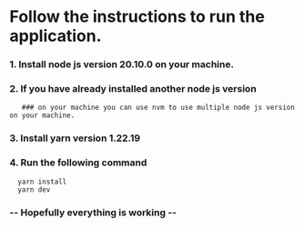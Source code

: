 # Follow the instructions to run the application.

### 1. Install node js version 20.10.0 on your machine.
### 2. If you have already installed another node js version
       ### on your machine you can use nvm to use multiple node js version on your machine.

### 3. Install yarn version 1.22.19
### 4. Run the following command
       
      yarn install
      yarn dev

### -- Hopefully everything is working --
